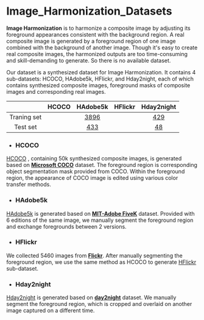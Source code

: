 # Image_Harmonization_Datasets

**Image Harmonization** is to harmonize a composite image by adjusting its foreground appearances consistent with the background region. A real composite image is generated by a foreground region of one image combined with the background of another image. Though it's easy to create real composite images, the harmonized outputs are too time-consuming and skill-demanding to generate. So there is no available dataset.

Our dataset is a synthesized dataset for Image Harmonization. It contains 4 sub-datasets: HCOCO, HAdobe5k, HFlickr, and Hday2night, each of which contains synthesized composite images, foreground masks of composite images and corresponding real images. 



| |HCOCO|HAdobe5k|HFlickr|Hday2night|
|:--:|:--:|:--:|:--:|:--:|
|Traning set| |[3896](https://pan.baidu.com/s/1fBr5EdAGP9iZULyF9GDt1w)| |[429](https://pan.baidu.com/s/1yp60iqZRB98-csieLN_nug)|
|Test set| |[433](https://pan.baidu.com/s/1n92lEn45MTxObcZeXAxKRg)| |[48](https://pan.baidu.com/s/127E0T594rMQZ0OIyTL3vXA)|

- ### HCOCO

[HCOCO](https://pan.baidu.com/s/1cjDBYWZYiqKgFNPL62LLEg) , containing 50k synthesized composite images, is generated based on [**Microsoft COCO**](<http://cocodataset.org/>) dataset. The foreground region is corresponding object segmentation mask provided from COCO. Within the foreground region, the appearance of COCO image is edited using various color transfer methods.



- ### HAdobe5k

[HAdobe5k](https://pan.baidu.com/s/1EnaKSLfr_CTn6CbyQeEyMg) is generated based on [**MIT-Adobe FiveK**](<http://data.csail.mit.edu/graphics/fivek/>) dataset. Provided with 6 editions of the same image, we manually segment the foreground region and exchange foregrounds between 2 versions.



- ### HFlickr

We collected 5460 images from [**Flickr**](<https://www.flickr.com/>). After manually segmenting the foreground region, we use the same method as HCOCO to generate [HFlickr](https://pan.baidu.com/s/1EMUBmQWwQbUEOfFMIPsRxg) sub-dataset.



- ### Hday2night

[Hday2night](https://pan.baidu.com/s/1ia_P3-cmjwbpsfszntbTmQ) is generated based on [**day2night**](https://pan.baidu.com/s/1bCtVhhtb_EDool_UnN2Bjw) dataset. We manually segment the foreground region, which is cropped and overlaid on another image captured on a different time.




